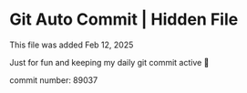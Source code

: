 # Git Auto Commit | Hidden File

This file was added Feb 12, 2025

Just for fun and keeping my daily git commit active 🤪

commit number: 89037
